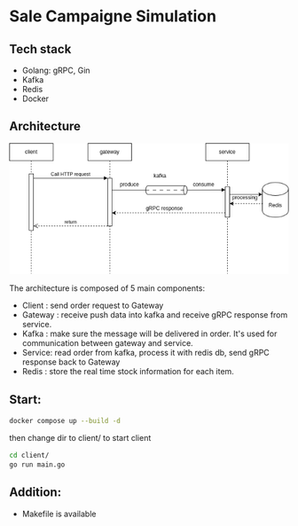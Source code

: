# Sale Campaigne Simulation

## Tech stack

- Golang: gRPC, Gin
- Kafka
- Redis
- Docker

## Architecture

![Architecture](./public/go-kafka-redis-grpc.drawio.png)

The architecture is composed of 5 main components:

- Client : send order request to Gateway
- Gateway : receive push data into kafka and receive gRPC response from service.
- Kafka : make  sure the message will be delivered in order. It's used for communication between gateway and service.
- Service: read order from kafka, process it with redis db, send gRPC response back to Gateway
- Redis :  store the real time stock information for each item.

## Start:

```bash
docker compose up --build -d
```

then change dir to client/ to start client

```bash
cd client/
go run main.go
```

## Addition:

- Makefile is available
